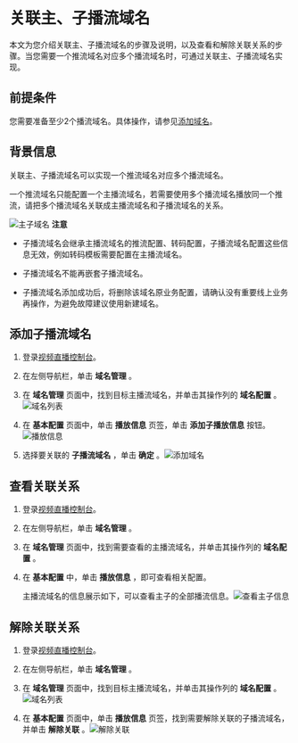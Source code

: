 关联主、子播流域名 
==============================

本文为您介绍关联主、子播流域名的步骤及说明，以及查看和解除关联关系的步骤。当您需要一个推流域名对应多个播流域名时，可通过关联主、子播流域名实现。

前提条件 
-------------------------

您需要准备至少2个播流域名。具体操作，请参见[添加域名](/cn.zh-CN/用户指南/域名管理/管理域名/添加域名.md)。

背景信息 
-------------------------

关联主、子播流域名可以实现一个推流域名对应多个播流域名。

一个推流域名只能配置一个主播流域名，若需要使用多个播流域名播放同一个推流，请把多个播流域名关联成主播流域名和子播流域名的关系。

![主子域名](https://static-aliyun-doc.oss-accelerate.aliyuncs.com/assets/img/zh-CN/1214649951/p132145.png)
**注意**

* 子播流域名会继承主播流域名的推流配置、转码配置，子播流域名配置这些信息无效，例如转码模板需要配置在主播流域名。

  

* 子播流域名不能再嵌套子播流域名。

  

* 子播流域名添加成功后，将删除该域名原业务配置，请确认没有重要线上业务再操作，为避免故障建议使用新建域名。

  




添加子播流域名 
----------------------------

1. 登录[视频直播控制台](https://live.console.aliyun.com/)。

   

2. 在左侧导航栏，单击 **域名管理** 。

   

3. 在 **域名管理** 页面中，找到目标主播流域名，并单击其操作列的 **域名配置** 。![域名列表 ](https://static-aliyun-doc.oss-accelerate.aliyuncs.com/assets/img/zh-CN/9790875061/p184057.png)

   

4. 在 **基本配置** 页面中，单击 **播放信息** 页签，单击 **添加子播放信息** 按钮。![播放信息](https://static-aliyun-doc.oss-accelerate.aliyuncs.com/assets/img/zh-CN/6303585061/p184164.png)

   

5. 选择要关联的 **子播流域名** ，单击 **确定** 。![添加域名](https://static-aliyun-doc.oss-accelerate.aliyuncs.com/assets/img/zh-CN/6303585061/p184165.png)

   




查看关联关系 
---------------------------

1. 登录[视频直播控制台](https://live.console.aliyun.com/)。

   

2. 在左侧导航栏，单击 **域名管理** 。

   

3. 在 **域名管理** 页面中，找到需要查看的主播流域名，并单击其操作列的 **域名配置** 。

   

4. 在 **基本配置** 中，单击 **播放信息** ，即可查看相关配置。

   主播流域名的信息展示如下，可以查看主子的全部播流信息。![查看主子信息](https://static-aliyun-doc.oss-accelerate.aliyuncs.com/assets/img/zh-CN/6303585061/p184166.png)
   




解除关联关系 
---------------------------

1. 登录[视频直播控制台](https://live.console.aliyun.com/)。

   

2. 在左侧导航栏，单击 **域名管理** 。

   

3. 在 **域名管理** 页面中，找到目标主播流域名，并单击其操作列的 **域名配置** 。![域名列表 ](https://static-aliyun-doc.oss-accelerate.aliyuncs.com/assets/img/zh-CN/9790875061/p184057.png)

   

4. 在 **基本配置** 页面中，单击 **播放信息** 页签，找到需要解除关联的子播流域名，并单击 **解除关联** 。![解除关联](https://static-aliyun-doc.oss-accelerate.aliyuncs.com/assets/img/zh-CN/6303585061/p184167.png)

   



